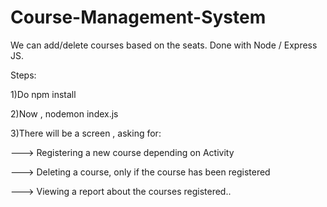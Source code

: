 # Course-Management-System

We can add/delete courses based on the seats. Done with Node / Express JS.

Steps:

1)Do npm install


2)Now , nodemon index.js

3)There will be a screen , asking for:

---> Registering a new course depending on Activity

---> Deleting a course, only if the course has been registered

---> Viewing a report about the courses registered..
